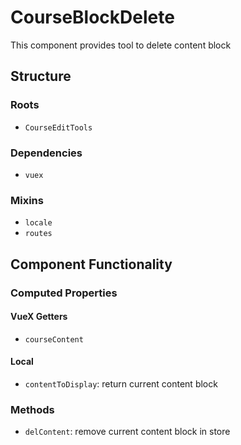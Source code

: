 CourseBlockDelete
===============
This component provides tool to delete content block

## Structure

### Roots
* `CourseEditTools` 


### Dependencies
* `vuex`

### Mixins
* `locale`
* `routes`

Component Functionality
---------

### Computed Properties
#### VueX Getters
- `courseContent`

#### Local
- `contentToDisplay`: return current content block 

### Methods
- `delContent`: remove current content block in store
